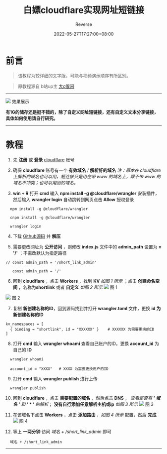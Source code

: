 ﻿---
title: 白嫖cloudflare实现网址短链接
date: 2022-05-27T17:27:00+08:00
tags:
  - 白嫖
  - 分享

categories: 白嫖小技巧
author: Reverse
comments: true
abbrlink: 2
cover: https://pic.imgdb.cn/item/62728a0c0947543129c78ecb.png
---

# 前言

> 该教程为较详细的文字版，可能与视频演示顺序有所区别。

> 原教程源自 b站up主 [大c很闲](https://www.bilibili.com/video/BV1qB4y117q1) 

---

![](https://pic.imgdb.cn/item/62728a0c0947543129c78ecb.png)
效果展示

**有1G的储存还是挺不错的，除了自定义网址短链接，还有自定义文本分享链接，具体如何使用请自行研究。**

---

# 教程

1. 先 **注册** 或 **登录** [cloudflare](https://dash.cloudflare.com/login) 账号

2. 确保 **cloudflare** 账号有一个 **有效域名** / **解析好的域名** 
*注：原本在 cloudflare 上解析的域名也可以用，短连接只是用在带 www 的域名上，跟不带 www 的域名不冲突；也可以用别的域名。*

3. **win + R** 打开 **cmd** 输入 **npm install -g @cloudflare/wrangler** 安装插件，然后输入 **wrangler login** 自动跳转到网页点击 **Allow** 授权登录
```
  npm install -g @cloudflare/wrangler

  cnpm install -g @cloudflare/wrangler
```
```
  wrangler login
```

4. 下载 [Github源码](https://github.com/code-scan/cfwork_shortlink_text) 并 **解压**

5. 需要更改网址为 **公开访问** ，则修改 **index.js** 文件中的 **admin_path** 设置为 **= '/'** ；不需改默认为指定路径
```
// const admin_path = '/short_link_admin'

   const admin_path = '/'
```

6. 回到 **cloudflare** ，点击 **Workers** ，找到 **KV** *如图 1 所示* ；点击 **创建命名空间** ，名称为**shortlink** 或者 **自定义** *如图 2 所示*
![](https://pic.imgdb.cn/item/6272a33d09475431290ffe80.png)
图 1

![](https://pic.imgdb.cn/item/6272a33d09475431290ffe88.png)
图 2

7. 复制 **新创建名称的ID**，回到源码找到并打开 **wrangler.toml** 文件，更换 **id 为新创建名称的ID**
```
kv_namespaces = [ 
  { binding = "shortlink", id = "XXXXXX" }    # XXXXXX 为需要更换的ID
]
```

8. 打开 **cmd** 输入 **wrangler whoami** 查看自己账户的ID，更换 **account_id** 为自己的 **ID**
```
  wrangler whoami
```

```
  account_id = "XXXX"   # XXXX 为需要更换用户的ID
```

9. 打开 **cmd** 输入 **wrangler publish** 进行上传
```
  wrangler publish
```

10. 回到 **cloudflare** ，点击 **需要配置的域名** ，然后点击 **DNS** ， *查看是否有 **' 域名 '** 和 **' * '** 的解析*； **没有自行添加任意解析主机或ip** *如图 3 所示*
![](https://pic.imgdb.cn/item/627340100947543129eb20bf.png)
图 3

11. 在该域名下点击 **Workers** ，点击 **添加路由** ，*如图 4 所示* 配置，然后 **完成**
![](https://pic.imgdb.cn/item/627340100947543129eb20c3.png)
图 4

12. 等上 **一两分钟** 访问 *域名 + /short_link_admin* 即可
```
  域名 + /short_link_admin
```

---
